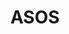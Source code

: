 ---
layout: page
title: ASOS
permalink: /SLE2023/ASOS
redirect_to: https://github.com/gwendal-jouneaux/ASOS
---